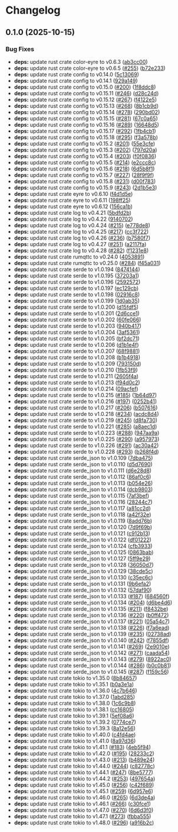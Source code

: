 # Changelog

## 0.1.0 (2025-10-15)


### Bug Fixes

* **deps:** update rust crate color-eyre to v0.6.3 ([ab3cc00](https://github.com/FruitieX/wol-mqtt/commit/ab3cc00274b211f5d6dca71bffc02f197c864746))
* **deps:** update rust crate color-eyre to v0.6.5 ([#255](https://github.com/FruitieX/wol-mqtt/issues/255)) ([b72e233](https://github.com/FruitieX/wol-mqtt/commit/b72e23371ee9310a5470d5fa76190e518aa014b0))
* **deps:** update rust crate config to v0.14.0 ([5c13069](https://github.com/FruitieX/wol-mqtt/commit/5c13069cbc4010f59e862eb16761f0b0c84d2231))
* **deps:** update rust crate config to v0.14.1 ([929a149](https://github.com/FruitieX/wol-mqtt/commit/929a149cdf59cf242cfbba0b18eb971d5d19f0dc))
* **deps:** update rust crate config to v0.15.0 ([#200](https://github.com/FruitieX/wol-mqtt/issues/200)) ([1f8ddc8](https://github.com/FruitieX/wol-mqtt/commit/1f8ddc88f127c13bd733bcfe1d0472e0539f90fb))
* **deps:** update rust crate config to v0.15.11 ([#246](https://github.com/FruitieX/wol-mqtt/issues/246)) ([d28c24d](https://github.com/FruitieX/wol-mqtt/commit/d28c24de515f6d984a146bf08e812f5a36095c4f))
* **deps:** update rust crate config to v0.15.12 ([#267](https://github.com/FruitieX/wol-mqtt/issues/267)) ([f4122e5](https://github.com/FruitieX/wol-mqtt/commit/f4122e5b23bf72aedc453ae98dca3fae86854b13))
* **deps:** update rust crate config to v0.15.13 ([#268](https://github.com/FruitieX/wol-mqtt/issues/268)) ([8b1cb9d](https://github.com/FruitieX/wol-mqtt/commit/8b1cb9ddf50d813c8eda5d1d3c25553317fc27ed))
* **deps:** update rust crate config to v0.15.14 ([#278](https://github.com/FruitieX/wol-mqtt/issues/278)) ([290bd02](https://github.com/FruitieX/wol-mqtt/commit/290bd02c5fa700fde8cf8d80c4f4ce20af42e20a))
* **deps:** update rust crate config to v0.15.15 ([#281](https://github.com/FruitieX/wol-mqtt/issues/281)) ([67c0a65](https://github.com/FruitieX/wol-mqtt/commit/67c0a65d734f0429c385882aee78f29112c19635))
* **deps:** update rust crate config to v0.15.16 ([#289](https://github.com/FruitieX/wol-mqtt/issues/289)) ([16648d5](https://github.com/FruitieX/wol-mqtt/commit/16648d5a1cd2c1e7f583280ea580f3cebdfef13b))
* **deps:** update rust crate config to v0.15.17 ([#292](https://github.com/FruitieX/wol-mqtt/issues/292)) ([1fb4cb1](https://github.com/FruitieX/wol-mqtt/commit/1fb4cb19623d9998ecc09ae2fceee53ce222b0ac))
* **deps:** update rust crate config to v0.15.18 ([#295](https://github.com/FruitieX/wol-mqtt/issues/295)) ([f3a578b](https://github.com/FruitieX/wol-mqtt/commit/f3a578b4cbb0bafafad60ad1cd35f2cda746fc31))
* **deps:** update rust crate config to v0.15.2 ([#201](https://github.com/FruitieX/wol-mqtt/issues/201)) ([55e3cfe](https://github.com/FruitieX/wol-mqtt/commit/55e3cfef9e021a4478ecaae0638c17329c703754))
* **deps:** update rust crate config to v0.15.3 ([#202](https://github.com/FruitieX/wol-mqtt/issues/202)) ([797d20a](https://github.com/FruitieX/wol-mqtt/commit/797d20aabd9b3969226d76e99c7689fd1d88590d))
* **deps:** update rust crate config to v0.15.4 ([#203](https://github.com/FruitieX/wol-mqtt/issues/203)) ([f0f0836](https://github.com/FruitieX/wol-mqtt/commit/f0f083605b089c083eb4222e5fbd39b9d6aeafc1))
* **deps:** update rust crate config to v0.15.5 ([#214](https://github.com/FruitieX/wol-mqtt/issues/214)) ([e2ccc8c](https://github.com/FruitieX/wol-mqtt/commit/e2ccc8cc69a26bac749bb87af045ad269d376ba5))
* **deps:** update rust crate config to v0.15.6 ([#218](https://github.com/FruitieX/wol-mqtt/issues/218)) ([6d5b8f1](https://github.com/FruitieX/wol-mqtt/commit/6d5b8f1d27b65d3cb8bb4bd606f3b20a380b5c1e))
* **deps:** update rust crate config to v0.15.7 ([#227](https://github.com/FruitieX/wol-mqtt/issues/227)) ([28f9f9f](https://github.com/FruitieX/wol-mqtt/commit/28f9f9f32b02bc68b5de456f3baff66eba0af736))
* **deps:** update rust crate config to v0.15.8 ([#231](https://github.com/FruitieX/wol-mqtt/issues/231)) ([d00f783](https://github.com/FruitieX/wol-mqtt/commit/d00f7839fbff2577956141e33266eb4570dc6c8c))
* **deps:** update rust crate config to v0.15.9 ([#243](https://github.com/FruitieX/wol-mqtt/issues/243)) ([2d1b5e3](https://github.com/FruitieX/wol-mqtt/commit/2d1b5e3fab9c55565651355defee34aa1b7c749b))
* **deps:** update rust crate eyre to v0.6.10 ([f4d1d5e](https://github.com/FruitieX/wol-mqtt/commit/f4d1d5e544790bed853800359e8a14c3cf046ac1))
* **deps:** update rust crate eyre to v0.6.11 ([198ff25](https://github.com/FruitieX/wol-mqtt/commit/198ff259f81d36497428110ecae465bd2c73d42a))
* **deps:** update rust crate eyre to v0.6.12 ([156ca1b](https://github.com/FruitieX/wol-mqtt/commit/156ca1bc22acb6be402d4884c5f082804de3e053))
* **deps:** update rust crate log to v0.4.21 ([5bdfd2b](https://github.com/FruitieX/wol-mqtt/commit/5bdfd2bfea5cc3351b14366eaccf1b297c93ffcd))
* **deps:** update rust crate log to v0.4.22 ([9140702](https://github.com/FruitieX/wol-mqtt/commit/9140702af4faeb2e3d4529b2c730367e13f00e9b))
* **deps:** update rust crate log to v0.4.24 ([#215](https://github.com/FruitieX/wol-mqtt/issues/215)) ([e778de8](https://github.com/FruitieX/wol-mqtt/commit/e778de85d160bf303cdaa6d2303cd1194c43c8dc))
* **deps:** update rust crate log to v0.4.25 ([#217](https://github.com/FruitieX/wol-mqtt/issues/217)) ([cc3f722](https://github.com/FruitieX/wol-mqtt/commit/cc3f722d9597ad96bbde8ca5d355fbded5e586a4))
* **deps:** update rust crate log to v0.4.26 ([#236](https://github.com/FruitieX/wol-mqtt/issues/236)) ([b7580f7](https://github.com/FruitieX/wol-mqtt/commit/b7580f78d9d0f5158a9ab447bd6f77008f9f754c))
* **deps:** update rust crate log to v0.4.27 ([#251](https://github.com/FruitieX/wol-mqtt/issues/251)) ([a2117fa](https://github.com/FruitieX/wol-mqtt/commit/a2117fa5db59f873047c42ec97f3eaa966b0bc5b))
* **deps:** update rust crate log to v0.4.28 ([#282](https://github.com/FruitieX/wol-mqtt/issues/282)) ([f1231e8](https://github.com/FruitieX/wol-mqtt/commit/f1231e8b69c5bdf871871f35497d59a7538b1fa3))
* **deps:** update rust crate rumqttc to v0.24.0 ([4053891](https://github.com/FruitieX/wol-mqtt/commit/4053891245b5d4b78e7aba14dfdd4efdef4c6706))
* **deps:** update rust crate rumqttc to v0.25.0 ([#284](https://github.com/FruitieX/wol-mqtt/issues/284)) ([f45a031](https://github.com/FruitieX/wol-mqtt/commit/f45a031f3b7bde8e2cf85ee0ecc4b5fcea190dc4))
* **deps:** update rust crate serde to v1.0.194 ([8474144](https://github.com/FruitieX/wol-mqtt/commit/847414499b7ac06e6c9e2fc8c6f16d62faee0204))
* **deps:** update rust crate serde to v1.0.195 ([37203a1](https://github.com/FruitieX/wol-mqtt/commit/37203a1087da08ee6819fcec20b0185b6a5172b3))
* **deps:** update rust crate serde to v1.0.196 ([2592572](https://github.com/FruitieX/wol-mqtt/commit/2592572979d54c19af8f9b909b321ada4dfcd355))
* **deps:** update rust crate serde to v1.0.197 ([ec129cb](https://github.com/FruitieX/wol-mqtt/commit/ec129cb8e898fce05a74f647a6655e79d0396729))
* **deps:** update rust crate serde to v1.0.198 ([02916c8](https://github.com/FruitieX/wol-mqtt/commit/02916c8305315a43c33f687f3673a5c9cf0e5635))
* **deps:** update rust crate serde to v1.0.199 ([1d0ab35](https://github.com/FruitieX/wol-mqtt/commit/1d0ab35395712fc8a0476fb724a34411e12b7863))
* **deps:** update rust crate serde to v1.0.200 ([d15fdf5](https://github.com/FruitieX/wol-mqtt/commit/d15fdf5e375f58c26e7a986ddc4170b386d6972a))
* **deps:** update rust crate serde to v1.0.201 ([2d6cce1](https://github.com/FruitieX/wol-mqtt/commit/2d6cce1ad044a31ef17905e218b1ca56ef198caa))
* **deps:** update rust crate serde to v1.0.202 ([60fe066](https://github.com/FruitieX/wol-mqtt/commit/60fe06600c5efd5c063b6bbab46c0c8f046c625f))
* **deps:** update rust crate serde to v1.0.203 ([940b417](https://github.com/FruitieX/wol-mqtt/commit/940b417568c244e4cc4b3d5853018247a006e8f4))
* **deps:** update rust crate serde to v1.0.204 ([3af5361](https://github.com/FruitieX/wol-mqtt/commit/3af536104827d81616e94c62bb172f0d34f1d643))
* **deps:** update rust crate serde to v1.0.205 ([bf2dc71](https://github.com/FruitieX/wol-mqtt/commit/bf2dc715eab83fc0bdebb921bcb392b887acf389))
* **deps:** update rust crate serde to v1.0.206 ([d1b1e4f](https://github.com/FruitieX/wol-mqtt/commit/d1b1e4fd1494984e0a6caa84f57169817fff9ea1))
* **deps:** update rust crate serde to v1.0.207 ([68f9881](https://github.com/FruitieX/wol-mqtt/commit/68f98818f5fc4eadd8e8f39196648de1a4bf038f))
* **deps:** update rust crate serde to v1.0.208 ([b1b4918](https://github.com/FruitieX/wol-mqtt/commit/b1b4918039bde1814798fc9abfdff5daf62cafa1))
* **deps:** update rust crate serde to v1.0.209 ([793150d](https://github.com/FruitieX/wol-mqtt/commit/793150d86a010ba226497bdc6b8616c926dfc31d))
* **deps:** update rust crate serde to v1.0.210 ([1fb53f9](https://github.com/FruitieX/wol-mqtt/commit/1fb53f941a2e2e9964f6a8cbda625a7a5491bdd5))
* **deps:** update rust crate serde to v1.0.211 ([2605f4a](https://github.com/FruitieX/wol-mqtt/commit/2605f4a7a99f7bd49b7f63a4217d236b1893d0c4))
* **deps:** update rust crate serde to v1.0.213 ([f94d0c2](https://github.com/FruitieX/wol-mqtt/commit/f94d0c26caf409de592e9d5b6894b599be7e1c7b))
* **deps:** update rust crate serde to v1.0.214 ([09acfef](https://github.com/FruitieX/wol-mqtt/commit/09acfef91ad920f34c80cc7f204252fed8b52f1c))
* **deps:** update rust crate serde to v1.0.215 ([#185](https://github.com/FruitieX/wol-mqtt/issues/185)) ([1b64d97](https://github.com/FruitieX/wol-mqtt/commit/1b64d975f8fd2728520ad957eedcceebf4901049))
* **deps:** update rust crate serde to v1.0.216 ([#197](https://github.com/FruitieX/wol-mqtt/issues/197)) ([0252b41](https://github.com/FruitieX/wol-mqtt/commit/0252b41a85bd3b557440c112a5f8266220b92365))
* **deps:** update rust crate serde to v1.0.217 ([#206](https://github.com/FruitieX/wol-mqtt/issues/206)) ([b507616](https://github.com/FruitieX/wol-mqtt/commit/b5076161181828a930776ea9976e743083596a85))
* **deps:** update rust crate serde to v1.0.218 ([#234](https://github.com/FruitieX/wol-mqtt/issues/234)) ([acdc8d4](https://github.com/FruitieX/wol-mqtt/commit/acdc8d4fb9f5454261041e7c9314553c4167a7d9))
* **deps:** update rust crate serde to v1.0.219 ([#245](https://github.com/FruitieX/wol-mqtt/issues/245)) ([d8fa730](https://github.com/FruitieX/wol-mqtt/commit/d8fa73087628c439c9d59c76ddb0f6d4c99d55c8))
* **deps:** update rust crate serde to v1.0.221 ([#285](https://github.com/FruitieX/wol-mqtt/issues/285)) ([a8aec1d](https://github.com/FruitieX/wol-mqtt/commit/a8aec1d666fe6c38c885899a16f90d41fca96cfe))
* **deps:** update rust crate serde to v1.0.223 ([#288](https://github.com/FruitieX/wol-mqtt/issues/288)) ([947aa9a](https://github.com/FruitieX/wol-mqtt/commit/947aa9a7dd2f19e11d9ad1b41c0d043c8490407f))
* **deps:** update rust crate serde to v1.0.225 ([#290](https://github.com/FruitieX/wol-mqtt/issues/290)) ([a957973](https://github.com/FruitieX/wol-mqtt/commit/a957973d9770990eb5a34247e921d7ea0673d53e))
* **deps:** update rust crate serde to v1.0.226 ([#291](https://github.com/FruitieX/wol-mqtt/issues/291)) ([ac30a42](https://github.com/FruitieX/wol-mqtt/commit/ac30a4295ab49e31d88b5207602bb1f9e7e423c8))
* **deps:** update rust crate serde to v1.0.228 ([#293](https://github.com/FruitieX/wol-mqtt/issues/293)) ([b268f4d](https://github.com/FruitieX/wol-mqtt/commit/b268f4dcfe66da900e74dc5c8de56a91ff23aa8e))
* **deps:** update rust crate serde_json to v1.0.109 ([7dba475](https://github.com/FruitieX/wol-mqtt/commit/7dba4750576ea9d371bebd58d1dee6b9d5087cc4))
* **deps:** update rust crate serde_json to v1.0.110 ([d5d7690](https://github.com/FruitieX/wol-mqtt/commit/d5d76905f0dc67cea432c9af7bc28b031928bd85))
* **deps:** update rust crate serde_json to v1.0.111 ([d6e28d8](https://github.com/FruitieX/wol-mqtt/commit/d6e28d8cb24a3493fd14ad920cd1c5ba314e998b))
* **deps:** update rust crate serde_json to v1.0.112 ([86af0c6](https://github.com/FruitieX/wol-mqtt/commit/86af0c63e0f962615ce90663340e62437f9a1684))
* **deps:** update rust crate serde_json to v1.0.113 ([b054e26](https://github.com/FruitieX/wol-mqtt/commit/b054e26ce406f5e1e5e25a0db9d1dc77eb1983f2))
* **deps:** update rust crate serde_json to v1.0.114 ([dcb9803](https://github.com/FruitieX/wol-mqtt/commit/dcb9803dd27c9c77a3e640e861ff8aef0450e79c))
* **deps:** update rust crate serde_json to v1.0.115 ([7af3bef](https://github.com/FruitieX/wol-mqtt/commit/7af3befbb68782748ba9229a1c9efe863b221231))
* **deps:** update rust crate serde_json to v1.0.116 ([28244c7](https://github.com/FruitieX/wol-mqtt/commit/28244c7ebaf404c06ce191b967f01226a70cadd5))
* **deps:** update rust crate serde_json to v1.0.117 ([a81cc2d](https://github.com/FruitieX/wol-mqtt/commit/a81cc2d0b8d2ec36f179e5b153b6a0bd74257916))
* **deps:** update rust crate serde_json to v1.0.118 ([a42f32e](https://github.com/FruitieX/wol-mqtt/commit/a42f32e4f3afb974c7519edb12e5a491dd06f8e6))
* **deps:** update rust crate serde_json to v1.0.119 ([8add76b](https://github.com/FruitieX/wol-mqtt/commit/8add76be7eb558c0e95b2aaca280fd49ee5963a9))
* **deps:** update rust crate serde_json to v1.0.120 ([7d9f69b](https://github.com/FruitieX/wol-mqtt/commit/7d9f69bc2af042843b4952886ad1f3f1d9aaa900))
* **deps:** update rust crate serde_json to v1.0.121 ([c912b13](https://github.com/FruitieX/wol-mqtt/commit/c912b13e57b38692ba20918a09e588d87b174632))
* **deps:** update rust crate serde_json to v1.0.122 ([df01222](https://github.com/FruitieX/wol-mqtt/commit/df01222eb99023c08b863f7567ed454de2993a58))
* **deps:** update rust crate serde_json to v1.0.124 ([cfb3933](https://github.com/FruitieX/wol-mqtt/commit/cfb3933987e825c377c7ebfb7dbd88d5b2ca96e1))
* **deps:** update rust crate serde_json to v1.0.125 ([0863bab](https://github.com/FruitieX/wol-mqtt/commit/0863bab8deedfe4b342ec0b253649c73c72ea5e1))
* **deps:** update rust crate serde_json to v1.0.127 ([5ff9e29](https://github.com/FruitieX/wol-mqtt/commit/5ff9e2966ca2f42cec09fd7427a80ad0e08720a3))
* **deps:** update rust crate serde_json to v1.0.128 ([36050d7](https://github.com/FruitieX/wol-mqtt/commit/36050d79e526e728e11e8cb76d3c0b900dcad551))
* **deps:** update rust crate serde_json to v1.0.129 ([38cde5c](https://github.com/FruitieX/wol-mqtt/commit/38cde5ce18be26be18d39c184596208d8c34106e))
* **deps:** update rust crate serde_json to v1.0.130 ([c35ec6c](https://github.com/FruitieX/wol-mqtt/commit/c35ec6c1468a7c689011f7d9b98c0850c7dc07ee))
* **deps:** update rust crate serde_json to v1.0.131 ([9b6efa2](https://github.com/FruitieX/wol-mqtt/commit/9b6efa276da9347bb15a42da0e8b2e82bf3dcaf0))
* **deps:** update rust crate serde_json to v1.0.132 ([57daf90](https://github.com/FruitieX/wol-mqtt/commit/57daf909d796281592447227b384abfad75b6dc8))
* **deps:** update rust crate serde_json to v1.0.133 ([#187](https://github.com/FruitieX/wol-mqtt/issues/187)) ([684560f](https://github.com/FruitieX/wol-mqtt/commit/684560fabe102947f59fcab10f9bf320bbe167b5))
* **deps:** update rust crate serde_json to v1.0.134 ([#204](https://github.com/FruitieX/wol-mqtt/issues/204)) ([d6be4d6](https://github.com/FruitieX/wol-mqtt/commit/d6be4d6834f61e49167178f652012e61bc21e834))
* **deps:** update rust crate serde_json to v1.0.135 ([#211](https://github.com/FruitieX/wol-mqtt/issues/211)) ([f8432be](https://github.com/FruitieX/wol-mqtt/commit/f8432be91c9900f100c773ccbd2a371418dfe5dd))
* **deps:** update rust crate serde_json to v1.0.136 ([#220](https://github.com/FruitieX/wol-mqtt/issues/220)) ([b0ff472](https://github.com/FruitieX/wol-mqtt/commit/b0ff472bc24626e3d953be61c347e32c1c28cae0))
* **deps:** update rust crate serde_json to v1.0.137 ([#221](https://github.com/FruitieX/wol-mqtt/issues/221)) ([05a54c7](https://github.com/FruitieX/wol-mqtt/commit/05a54c7c4900dbdc2da0c23a080a9ba1c8cf4a9c))
* **deps:** update rust crate serde_json to v1.0.138 ([#226](https://github.com/FruitieX/wol-mqtt/issues/226)) ([f7a6ead](https://github.com/FruitieX/wol-mqtt/commit/f7a6ead8070b0b674feb55506664e71090b1867f))
* **deps:** update rust crate serde_json to v1.0.139 ([#235](https://github.com/FruitieX/wol-mqtt/issues/235)) ([02738ad](https://github.com/FruitieX/wol-mqtt/commit/02738ad115584ae0c5fa9bd6182137f01280c647))
* **deps:** update rust crate serde_json to v1.0.140 ([#242](https://github.com/FruitieX/wol-mqtt/issues/242)) ([f7855df](https://github.com/FruitieX/wol-mqtt/commit/f7855df63468112c63dc574ff5e525acdff929fb))
* **deps:** update rust crate serde_json to v1.0.141 ([#269](https://github.com/FruitieX/wol-mqtt/issues/269)) ([2e9010e](https://github.com/FruitieX/wol-mqtt/commit/2e9010e769d29725d32003d917b4d07ce781bcad))
* **deps:** update rust crate serde_json to v1.0.142 ([#271](https://github.com/FruitieX/wol-mqtt/issues/271)) ([caada54](https://github.com/FruitieX/wol-mqtt/commit/caada541725cc42b7f82416cf3a45757754da8af))
* **deps:** update rust crate serde_json to v1.0.143 ([#279](https://github.com/FruitieX/wol-mqtt/issues/279)) ([8922ac0](https://github.com/FruitieX/wol-mqtt/commit/8922ac08748999bb612d5b075f6e7e27c0ce8816))
* **deps:** update rust crate serde_json to v1.0.144 ([#286](https://github.com/FruitieX/wol-mqtt/issues/286)) ([b0c0b81](https://github.com/FruitieX/wol-mqtt/commit/b0c0b8125f87004e887844256d729e8ed7bc0116))
* **deps:** update rust crate serde_json to v1.0.145 ([#287](https://github.com/FruitieX/wol-mqtt/issues/287)) ([f159c56](https://github.com/FruitieX/wol-mqtt/commit/f159c569df915e341e3b5c1cdd4440f276b467f7))
* **deps:** update rust crate tokio to v1.35.0 ([8b84657](https://github.com/FruitieX/wol-mqtt/commit/8b846577052d2d824320bf60bbe7723fe10a948e))
* **deps:** update rust crate tokio to v1.35.1 ([b0a3e1a](https://github.com/FruitieX/wol-mqtt/commit/b0a3e1a38ddd77aeea3508c3658c818e2e504630))
* **deps:** update rust crate tokio to v1.36.0 ([4c7b646](https://github.com/FruitieX/wol-mqtt/commit/4c7b646be4d522d08ba0604ce4fb3e192c950431))
* **deps:** update rust crate tokio to v1.37.0 ([1abd285](https://github.com/FruitieX/wol-mqtt/commit/1abd285a24da1339d586c8b296674e2d4cef962d))
* **deps:** update rust crate tokio to v1.38.0 ([1c6c9b8](https://github.com/FruitieX/wol-mqtt/commit/1c6c9b859905b2b9456f4a035396be0618d2a4fe))
* **deps:** update rust crate tokio to v1.38.1 ([cc16805](https://github.com/FruitieX/wol-mqtt/commit/cc16805771fb92da28a0df127a020018dc46d5bc))
* **deps:** update rust crate tokio to v1.39.1 ([5ef08a6](https://github.com/FruitieX/wol-mqtt/commit/5ef08a66574efa31ab6a8eb934a1e7a3bd26e9f6))
* **deps:** update rust crate tokio to v1.39.2 ([0774ce7](https://github.com/FruitieX/wol-mqtt/commit/0774ce7f2eea5d75e3f79b3505942f42087f4df2))
* **deps:** update rust crate tokio to v1.39.3 ([8a12e56](https://github.com/FruitieX/wol-mqtt/commit/8a12e56e1ff98c7cf7773d8f89851a551526d23d))
* **deps:** update rust crate tokio to v1.40.0 ([c4fd4ae](https://github.com/FruitieX/wol-mqtt/commit/c4fd4ae2ee33065696362b11e65377830de25eef))
* **deps:** update rust crate tokio to v1.41.0 ([8a97d36](https://github.com/FruitieX/wol-mqtt/commit/8a97d36b5baca933d1c3d18e3d3c7922507e97c0))
* **deps:** update rust crate tokio to v1.41.1 ([#183](https://github.com/FruitieX/wol-mqtt/issues/183)) ([4eb5f94](https://github.com/FruitieX/wol-mqtt/commit/4eb5f94712f414bf23082c0686d945ec8d31d2ab))
* **deps:** update rust crate tokio to v1.42.0 ([#195](https://github.com/FruitieX/wol-mqtt/issues/195)) ([28233c2](https://github.com/FruitieX/wol-mqtt/commit/28233c2e1c4475c792422dc30a89f18dd90bccf0))
* **deps:** update rust crate tokio to v1.43.0 ([#213](https://github.com/FruitieX/wol-mqtt/issues/213)) ([b489e24](https://github.com/FruitieX/wol-mqtt/commit/b489e245c0a8a974e1cfe4a0354a322d532041be))
* **deps:** update rust crate tokio to v1.44.0 ([#244](https://github.com/FruitieX/wol-mqtt/issues/244)) ([c82778c](https://github.com/FruitieX/wol-mqtt/commit/c82778c8de5a51aae6b641cf60df45f859a40244))
* **deps:** update rust crate tokio to v1.44.1 ([#247](https://github.com/FruitieX/wol-mqtt/issues/247)) ([8be5777](https://github.com/FruitieX/wol-mqtt/commit/8be5777296e91fb95c5b6ba3f06553d7f8ad3f1c))
* **deps:** update rust crate tokio to v1.44.2 ([#253](https://github.com/FruitieX/wol-mqtt/issues/253)) ([497654a](https://github.com/FruitieX/wol-mqtt/commit/497654a11b549e704c0439905438b9be738a2eac))
* **deps:** update rust crate tokio to v1.45.0 ([#256](https://github.com/FruitieX/wol-mqtt/issues/256)) ([c42f689](https://github.com/FruitieX/wol-mqtt/commit/c42f689adf695a0a981eeb56fbd0166646286508))
* **deps:** update rust crate tokio to v1.45.1 ([#259](https://github.com/FruitieX/wol-mqtt/issues/259)) ([6d957e6](https://github.com/FruitieX/wol-mqtt/commit/6d957e675171268c380c5145f6695ec68fdfd89f))
* **deps:** update rust crate tokio to v1.46.0 ([#265](https://github.com/FruitieX/wol-mqtt/issues/265)) ([6d3de4a](https://github.com/FruitieX/wol-mqtt/commit/6d3de4aa3cb6ea00295a2d37063d585f4dc59668))
* **deps:** update rust crate tokio to v1.46.1 ([#266](https://github.com/FruitieX/wol-mqtt/issues/266)) ([c30fce1](https://github.com/FruitieX/wol-mqtt/commit/c30fce16cdd9d21707359989c11f8de404cdd8ea))
* **deps:** update rust crate tokio to v1.47.0 ([#270](https://github.com/FruitieX/wol-mqtt/issues/270)) ([6d6d3f0](https://github.com/FruitieX/wol-mqtt/commit/6d6d3f0dff8e20721e3ef9bdeb04c656442e93a6))
* **deps:** update rust crate tokio to v1.47.1 ([#273](https://github.com/FruitieX/wol-mqtt/issues/273)) ([fbba555](https://github.com/FruitieX/wol-mqtt/commit/fbba555c1e9a8aaa6a84aa06c4d4825c56652b41))
* **deps:** update rust crate tokio to v1.48.0 ([#296](https://github.com/FruitieX/wol-mqtt/issues/296)) ([a916b2c](https://github.com/FruitieX/wol-mqtt/commit/a916b2c81c4f9ab6f0ecae493b1c5487b0a1919e))
